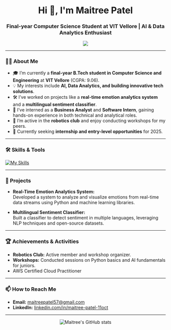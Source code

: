 <!-- Profile README for maitreepatel1110 -->

<h1 align="center">Hi 👋, I'm Maitree Patel</h1>
<h3 align="center">Final-year Computer Science Student at VIT Vellore | AI & Data Analytics Enthusiast</h3>

<p align="center">
  <img src="https://skillicons.dev/icons?i=python,java,cpp,js,html,css,git,github,react,mysql" />
</p>

---

### 👩‍💻 About Me

- 🎓 I’m currently a **final-year B.Tech student in Computer Science and Engineering** at **VIT Vellore** (CGPA: 9.06).
- 💡 My interests include **AI, Data Analytics, and building innovative tech solutions**.
- 🛠️ I’ve worked on projects like a **real-time emotion analytics system** and a **multilingual sentiment classifier**.
- 💼 I’ve interned as a **Business Analyst** and **Software Intern**, gaining hands-on experience in both technical and analytical roles.
- 🤖 I’m active in the **robotics club** and enjoy conducting workshops for my peers.
- 🌱 Currently seeking **internship and entry-level opportunities** for 2025.

---

### 🛠️ Skills & Tools

[![My Skills](https://skillicons.dev/icons?i=python,java,cpp,js,html,css,git,github,react,mysql)](https://skillicons.dev)

---

### 💼 Projects

- **Real-Time Emotion Analytics System:**  
  Developed a system to analyze and visualize emotions from real-time data streams using Python and machine learning libraries.

- **Multilingual Sentiment Classifier:**  
  Built a classifier to detect sentiment in multiple languages, leveraging NLP techniques and open-source datasets.

---

### 🏆 Achievements & Activities

- **Robotics Club:** Active member and workshop organizer.
- **Workshops:** Conducted sessions on Python basics and AI fundamentals for juniors.
- AWS Certified Cloud Practitioner

---

### 📫 How to Reach Me

- **Email:** maitreepatel57@gmail.com
- **LinkedIn:** [linkedin.com/in/maitree-patel-11oct](www.linkedin.com/in/maitree-patel-11oct)


---

<p align="center">
  <img src="https://github-readme-stats.vercel.app/api?username=maitreepatel1110&show_icons=true&theme=radical" alt="Maitree's GitHub stats" />
</p>
